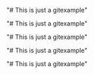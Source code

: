 "# This is just a gitexample" 

"# This is just a gitexample" 

"# This is just a gitexample" 


"# This is just a gitexample" 

"# This is just a gitexample" 
